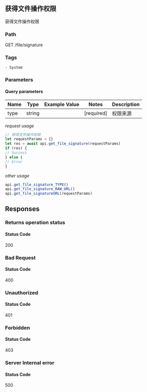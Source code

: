 ## 获得文件操作权限

获得文件操作权限
### Path
GET /file/signature

### Tags
    - System
### Parameters

#### Query parameters

| Name | Type | Example Value | Notes | Description |
| ---- | ---- | ------------- | -------- | ----------- |
| type | string |  |  [required]  | 权限来源 |

*request usage*
```javascript
// 获得文件操作权限
let requestParams = {}
let res = await api.get_file_signature(requestParams)
if (res) {
// Success
} else {
// Error
}
```
*other usage*
```javascript
api.get_file_signature_TYPE()
api.get_file_signature_RAW_URL()
api.get_file_signatureURL(requestParams)
```

## Responses
### Returns operation status

#### Status Code
200



### Bad Request

#### Status Code
400



### Unauthorized

#### Status Code
401



### Forbidden

#### Status Code
403



### Server Internal error

#### Status Code
500



